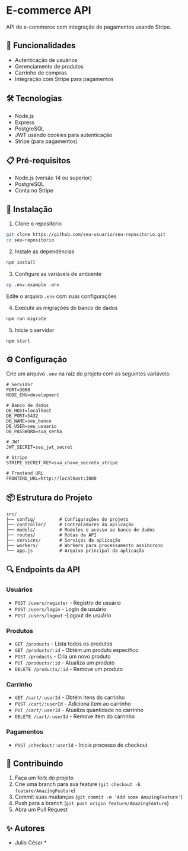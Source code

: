 # E-commerce API

API de e-commerce com integração de pagamentos usando Stripe.

## 🚀 Funcionalidades

- Autenticação de usuários
- Gerenciamento de produtos
- Carrinho de compras
- Integração com Stripe para pagamentos


## 🛠️ Tecnologias

- Node.js
- Express
- PostgreSQL
- JWT usando cookies para autenticação
- Stripe (para pagamentos)

## 📋 Pré-requisitos

- Node.js (versão 14 ou superior)
- PostgreSQL
- Conta no Stripe

## 🔧 Instalação

1. Clone o repositório
```bash
git clone https://github.com/seu-usuario/seu-repositorio.git
cd seu-repositorio
```

2. Instale as dependências
```bash
npm install
```

3. Configure as variáveis de ambiente
```bash
cp .env.example .env
```
Edite o arquivo `.env` com suas configurações

4. Execute as migrações do banco de dados
```bash
npm run migrate
```

5. Inicie o servidor
```bash
npm start
```

## ⚙️ Configuração

Crie um arquivo `.env` na raiz do projeto com as seguintes variáveis:

```env
# Servidor
PORT=3000
NODE_ENV=development

# Banco de dados
DB_HOST=localhost
DB_PORT=5432
DB_NAME=seu_banco
DB_USER=seu_usuario
DB_PASSWORD=sua_senha

# JWT
JWT_SECRET=seu_jwt_secret

# Stripe
STRIPE_SECRET_KEY=sua_chave_secreta_stripe

# Frontend URL
FRONTEND_URL=http://localhost:3000
```

## 📦 Estrutura do Projeto

```
src/
├── config/         # Configurações do projeto
├── controller/     # Controladores da aplicação
├── models/         # Modelos e acesso ao banco de dados
├── routes/         # Rotas da API
├── services/       # Serviços da aplicação
├── workers/        # Workers para processamento assíncrono
└── app.js          # Arquivo principal da aplicação
```

## 🔍 Endpoints da API

### Usuários
- `POST /users/register` - Registro de usuário
- `POST /users/login` - Login de usuário
- `POST /users/logout` -Logout de usuário

### Produtos
- `GET /products` - Lista todos os produtos
- `GET /products/:id` - Obtém um produto específico
- `POST /products` - Cria um novo produto
- `PUT /products/:id` - Atualiza um produto
- `DELETE /products/:id` - Remove um produto

### Carrinho
- `GET /cart/:userId` - Obtém itens do carrinho
- `POST /cart/:userId` - Adiciona item ao carrinho
- `PUT /cart/:userId` - Atualiza quantidade no carrinho
- `DELETE /cart/:userId` - Remove item do carrinho

### Pagamentos
- `POST /checkout/:userId` - Inicia processo de checkout

## 🤝 Contribuindo

1. Faça um fork do projeto
2. Crie uma branch para sua feature (`git checkout -b feature/AmazingFeature`)
3. Commit suas mudanças (`git commit -m 'Add some AmazingFeature'`)
4. Push para a branch (`git push origin feature/AmazingFeature`)
5. Abra um Pull Request



## ✨ Autores

* Julio César * 
